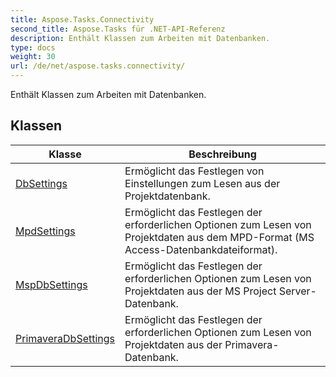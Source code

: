 ```yaml
---
title: Aspose.Tasks.Connectivity
second_title: Aspose.Tasks für .NET-API-Referenz
description: Enthält Klassen zum Arbeiten mit Datenbanken.
type: docs
weight: 30
url: /de/net/aspose.tasks.connectivity/
---
```

Enthält Klassen zum Arbeiten mit Datenbanken.

## Klassen

| Klasse | Beschreibung |
| --- | --- |
| [DbSettings](./dbsettings/) | Ermöglicht das Festlegen von Einstellungen zum Lesen aus der Projektdatenbank. |
| [MpdSettings](./mpdsettings/) | Ermöglicht das Festlegen der erforderlichen Optionen zum Lesen von Projektdaten aus dem MPD-Format (MS Access-Datenbankdateiformat). |
| [MspDbSettings](./mspdbsettings/) | Ermöglicht das Festlegen der erforderlichen Optionen zum Lesen von Projektdaten aus der MS Project Server-Datenbank. |
| [PrimaveraDbSettings](./primaveradbsettings/) | Ermöglicht das Festlegen der erforderlichen Optionen zum Lesen von Projektdaten aus der Primavera-Datenbank. |


